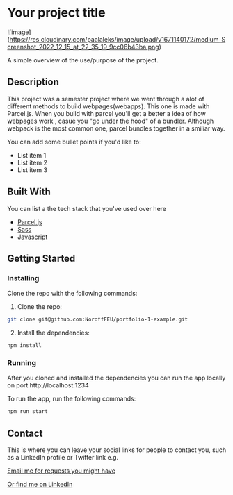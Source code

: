 # Your project title

![image] (https://res.cloudinary.com/paalaleks/image/upload/v1671140172/medium_Screenshot_2022_12_15_at_22_35_19_9cc06b43ba.png)

A simple overview of the use/purpose of the project.

## Description

This project was a semester project where we went through a alot of different methods to build webpages(webapps). This one is made with Parcel.js. When you build with parcel you'll get a better a idea of how webpages work , casue you "go under the hood" of a bundler. Although webpack is the most common one, parcel bundles together in a smiliar way.

You can add some bullet points if you'd like to:

- List item 1
- List item 2
- List item 3

## Built With

You can list a the tech stack that you've used over here

- [Parcel.js](https://parceljs.org/)
- [Sass](https://sass-lang.com)
- [Javascript](https://https://www.w3schools.com/js/)

## Getting Started

### Installing

Clone the repo with the following commands:

1. Clone the repo:

```bash
git clone git@github.com:NoroffFEU/portfolio-1-example.git
```

2. Install the dependencies:

```
npm install
```

### Running

After you cloned and installed the dependencies you can run the app locally on port http://localhost:1234

To run the app, run the following commands:

```bash
npm run start
```

## Contact

This is where you can leave your social links for people to contact you, such as a LinkedIn profile or Twitter link e.g.

[Email me for requests you might have](mailto:paalaleks@hotmail.com)

[Or find me on LinkedIn](www.linkedin.com/in/fullstakk)
